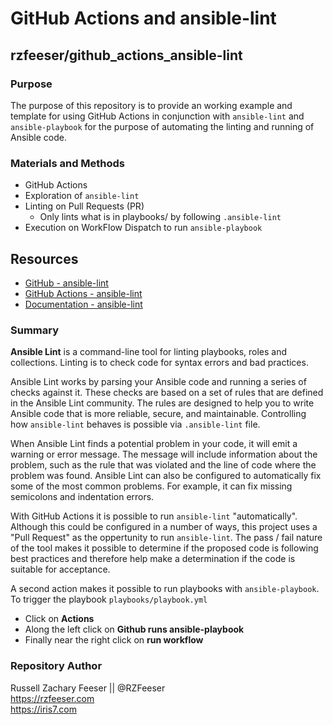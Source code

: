 # GitHub Actions and ansible-lint
## rzfeeser/github_actions_ansible-lint

### Purpose
The purpose of this repository is to provide an working example and template for using GitHub Actions in conjunction with `ansible-lint` and `ansible-playbook` for the purpose of automating the linting and running of Ansible code.

### Materials and Methods
- GitHub Actions
- Exploration of `ansible-lint`
- Linting on Pull Requests (PR)
  - Only lints what is in playbooks/ by following `.ansible-lint`
- Execution on WorkFlow Dispatch to run `ansible-playbook`

## Resources
- [GitHub - ansible-lint](https://github.com/ansible/ansible-lint)
- [GitHub Actions - ansible-lint](https://github.com/marketplace/actions/run-ansible-lint)
- [Documentation - ansible-lint](https://ansible.readthedocs.io/projects/lint/)

### Summary
**Ansible Lint** is a command-line tool for linting playbooks, roles and collections. Linting is to check code for syntax errors and bad practices. 

Ansible Lint works by parsing your Ansible code and running a series of checks against it. These checks are based on a set of rules that are defined in the Ansible Lint community. The rules are designed to help you to write Ansible code that is more reliable, secure, and maintainable. Controlling how `ansible-lint` behaves is possible via `.ansible-lint` file.

When Ansible Lint finds a potential problem in your code, it will emit a warning or error message. The message will include information about the problem, such as the rule that was violated and the line of code where the problem was found. Ansible Lint can also be configured to automatically fix some of the most common problems. For example, it can fix missing semicolons and indentation errors.

With GitHub Actions it is possible to run `ansible-lint` "automatically". Although this could be configured in a number of ways, this project uses a "Pull Request" as the oppertunity to run `ansible-lint`. The pass / fail nature of the tool makes it possible to determine if the proposed code is following best practices and therefore help make a determination if the code is suitable for acceptance.

A second action makes it possible to run playbooks with `ansible-playbook`. To trigger the playbook `playbooks/playbook.yml`
- Click on **Actions**
- Along the left click on **Github runs ansible-playbook**
- Finally near the right click on **run workflow**

### Repository Author
Russell Zachary Feeser || @RZFeeser  
https://rzfeeser.com  
https://iris7.com

